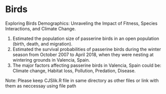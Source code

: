 # Birds
Exploring Birds Demographics: Unraveling the Impact of Fitness, Species Interactions, and Climate Change.
1. Estimated the population size of passerine birds in an open population (birth, death, and migration).
2. Estimated the survival probabilities of passerine birds during the winter season from October 2007 to April 2018, when they were nesting at wintering grounds in Valencia, Spain.
3. The major factors affecting passerine birds in Valencia, Spain could be: Climate change, Habitat loss, Pollution, Predation, Disease.

Note: Please keep CJSlik.R file in same directory as other files or link with them as neccessay using file path
